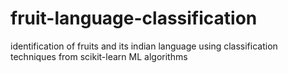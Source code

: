 # fruit-language-classification
identification of fruits and its indian language
using classification techniques from scikit-learn ML algorithms
